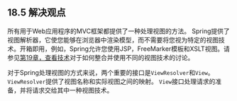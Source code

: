 ## 18.5 解决观点

所有用于Web应用程序的MVC框架都提供了一种处理视图的方法。 Spring提供了视图解析器，它使您能够在浏览器中渲染模型，而不需要将您视为特定的视图技术。开箱即用，例如，Spring允许您使用JSP，FreeMarker模板和XSLT视图。请参见[第19章，查看技术](http://docs.spring.io/spring/docs/5.0.0.M5/spring-framework-reference/html/view.html)对于如何整合并使用不同的视图技术的讨论。

对于Spring处理视图的方式来说，两个重要的接口是`ViewResolver`和`View`。 `ViewResolver`提供了视图名称和实际视图之间的映射。 `View`接口处理请求的准备，并将请求交给其中一种视图技术。

